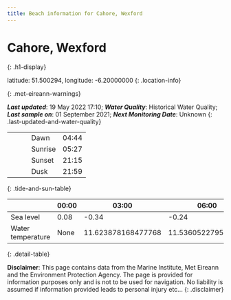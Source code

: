 ```yaml
---
title: Beach information for Cahore, Wexford
---
```

# Cahore, Wexford 
{: .h1-display}

latitude: 51.500294, longitude: -6.20000000
{: .location-info}


{: .met-eireann-warnings}

___Last updated___: 19 May 2022 17:10; ___Water Quality___: Historical Water Quality;
___Last sample on___: 01 September 2021; ___Next Monitoring Date___: Unknown
{: .last-updated-and-water-quality}

|   |   |   |   |   |
|---|---|---|---|---|
|   |   |   | Dawn  | 04:44 |
|   |   |   | Sunrise  | 05:27 |
|   |   |   | Sunset  | 21:15 |
|   |   |   | Dusk  | 21:59 |
{: .tide-and-sun-table}

<div></div>

| | 00:00 | 03:00 | 06:00 | 09:00 | 12:00 | 15:00 | 18:00 | 21:00 |
|---|---|---|---|---|---|---|---|---|
| Sea level | 0.08 | -0.34 | -0.24 | 0.21| -0.05 | -0.37 | -0.16 | 0.38 |
| Water temperature | None | 11.623878168477768 | 11.536052279575593 | 11.654010644407425 | 11.888854395899884 | 11.831864780230923 | 11.631559528839496 | 11.72622186471633 |
{: .detail-table}

__Disclaimer__: This page contains data from the Marine Institute,
Met Eireann and the Environment Protection Agency. The page is provided for
information purposes only and is not to be used for navigation. No liability
is assumed if information provided leads to personal injury etc...
{: .disclaimer}